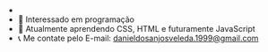 - 
- 👀 Interessado em programação
- 🌱 Atualmente aprendendo CSS, HTML e futuramente JavaScript
- :telephone_receiver:    Me contate pelo E-mail: danieldosanjosveleda.1999@gmail.com


<!---
DanieldosAnjosVeleda/DanieldosAnjosVeleda is a ✨ special ✨ repository because its `README.md` (this file) appears on your GitHub profile.
You can click the Preview link to take a look at your changes.
--->
